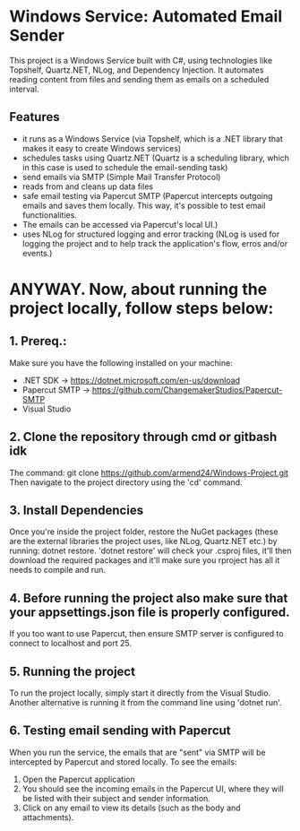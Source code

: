 # Windows Service: Automated Email Sender

This project is a Windows Service built with C#, using technologies like Topshelf, Quartz.NET, NLog, and Dependency Injection.
It automates reading content from files and sending them as emails on a scheduled interval.

## Features
- it runs as a Windows Service (via Topshelf, which is a .NET library that makes it easy to create Windows services)
- schedules tasks using Quartz.NET (Quartz is a scheduling library, which in this case is used to schedule the email-sending task)
- send emails via SMTP (Simple Mail Transfer Protocol)
- reads from and cleans up data files
- safe email testing via Papercut SMTP (Papercut intercepts outgoing emails and saves them locally. This way, it's possible to test email functionalities.
- The emails can be accessed via Papercut's local UI.)
- uses NLog for structured logging and error tracking (NLog is used for logging the project and to help track the application's flow, erros and/or events.)

# ANYWAY. Now, about running the project locally, follow steps below:
## 1. Prereq.:
Make sure you have the following installed on your machine:
- .NET SDK -> https://dotnet.microsoft.com/en-us/download
- Papercut SMTP -> https://github.com/ChangemakerStudios/Papercut-SMTP
- Visual Studio

## 2. Clone the repository through cmd or gitbash idk
The command: 
        git clone https://github.com/armend24/Windows-Project.git
Then navigate to the project directory using the 'cd' command.

## 3. Install Dependencies
Once you're inside the project folder, restore the NuGet packages (these are the external libraries the project uses, like NLog,
Quartz.NET etc.) by running: dotnet restore. 'dotnet restore' will check your .csproj files, it'll then download the required 
packages and it'll make sure you rproject has all it needs to compile and run.

## 4. Before running the project also make sure that your appsettings.json file is properly configured.
If you too want to use Papercut, then ensure SMTP server is configured to connect to localhost and port 25.

## 5. Running the project
To run the project locally, simply start it directly from the Visual Studio. Another alternative is running 
it from the command line using 'dotnet run'. 

## 6. Testing email sending with Papercut
When you run the service, the emails that are "sent" via SMTP will be intercepted by Papercut and stored locally.
To see the emails:
1. Open the Papercut application
2. You should see the incoming emails in the Papercut UI, where they will be listed with their subject and sender information.
3. Click on any email to view its details (such as the body and attachments).
